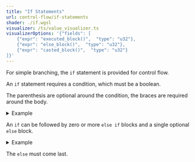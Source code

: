 ```yaml
---
title: "If Statements"
url: control-flow/if-statements
shader: ./if.wgsl
visualizer: /ts/value_visualizer.ts
visualizerOptions: '{"fields": [
    {"expr": "executed_block()",  "type": "u32"},
    {"expr": "else_block()",  "type": "u32"},
    {"expr": "casted_block()",  "type": "u32"}
]}'
---
```


For simple branching, the `if` statement is provided for control flow.

An `if` statement requires a condition, which must be a boolean.

The parenthesis are optional around the condition, the braces are
required around the body.

<details class='example'>
<summary>Example</summary>

```
if a {
} else if (b) {
}
```

</details>

An `if` can be followed by zero or more `else if` blocks and a
single optional `else` block.

<details class='example'>
<summary>Example</summary>

```
if a {
} else if b {
} else if c {
} else {
}
```

</details>

The `else` must come last.
